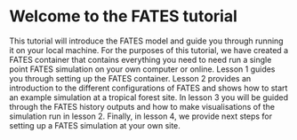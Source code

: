 # Welcome to the FATES tutorial

This tutorial will introduce the FATES model and guide you through running it on your local machine. 
For the purposes of this tutorial, we have created a FATES container that 
contains everything you need to need run a single point FATES simulation on your own computer or online. 
Lesson 1 guides you through setting up the FATES container. 
Lesson 2 provides an introduction to the different configurations of FATES and shows how to start an 
example simulation at a tropical forest site. 
In lesson 3 you will be guided through the FATES history outputs and how to make visualisations of the
simulation run in lesson 2. 
Finally, in lesson 4, we provide next steps for setting up a FATES simulation at your own site.   

```{tableofcontents}
```
